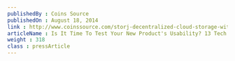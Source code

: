 ```yaml
---
publishedBy : Coins Source
publishedOn : August 18, 2014
link : http://www.coinssource.com/storj-decentralized-cloud-storage-with-bitcoin-technology
articleName : Is It Time To Test Your New Product's Usability? 13 Tech Experts Weigh In
weight : 318 
class : pressArticle
---
```

